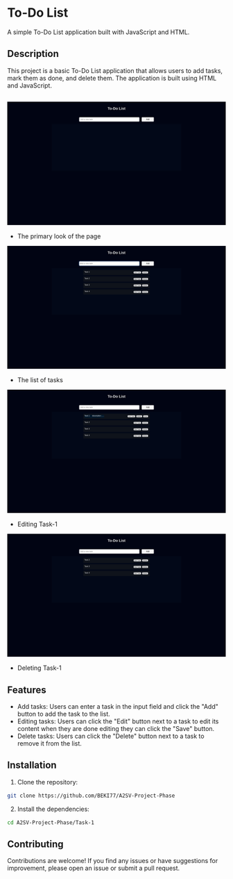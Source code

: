 # To-Do List

A simple To-Do List application built with JavaScript and HTML.

## Description

This project is a basic To-Do List application that allows users to add tasks, mark them as done, and delete them. The application is built using HTML and JavaScript.

##

![Alt text](/src/Task-1&Task-2-img/IMG-1.png)
- The primary look of the page

![Alt text](/src/Task-1&Task-2-img/IMG-2.png)
- The list of tasks

![Alt text](/src/Task-1&Task-2-img/IMG-3.png)
- Editing Task-1

![Alt text](/src/Task-1&Task-2-img/IMG-4.png)
- Deleting Task-1

## Features

- Add tasks: Users can enter a task in the input field and click the "Add" button to add the task to the list.
- Editing tasks: Users can click the "Edit" button next to a task to edit its content when they are done editing they can click the "Save" button.
- Delete tasks: Users can click the "Delete" button next to a task to remove it from the list.

## Installation
1. Clone the repository:
```bash
git clone https://github.com/BEKI77/A2SV-Project-Phase
```
2. Install the dependencies:
```bash
cd A2SV-Project-Phase/Task-1
```
## Contributing

Contributions are welcome! If you find any issues or have suggestions for improvement, please open an issue or submit a pull request.